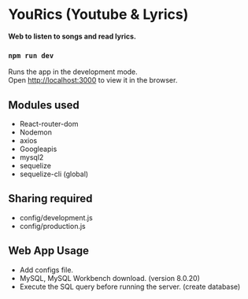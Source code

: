 # YouRics (Youtube & Lyrics)

**Web to listen to songs and read lyrics.**

### `npm run dev`
Runs the app in the development mode.<br />
Open [http://localhost:3000](http://localhost:3000) to view it in the browser.

## Modules used
 - React-router-dom  
 - Nodemon
 - axios
 - Googleapis
 - mysql2
 - sequelize
 - sequelize-cli (global)

## Sharing required
 - config/development.js
 - config/production.js

 ## Web App Usage
 - Add configs file.
 - MySQL, MySQL Workbench download. (version 8.0.20)
 - Execute the SQL query before running the server. (create database)